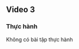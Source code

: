 ## Video 3

<!-- ### Hướng dẫn -->
<!-- Tự động điền thông tin vùng trống -->
<!-- ![alt text](HuongDan/image.png) -->
### Thực hành
Không có bài tập thực hành